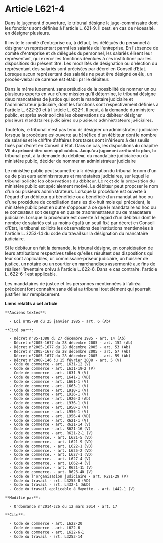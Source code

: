 # Article L621-4

Dans le jugement d'ouverture, le tribunal désigne le juge-commissaire dont les fonctions sont définies à l'article L. 621-9.
Il peut, en cas de nécessité, en désigner plusieurs. 

Il invite le comité d'entreprise ou, à défaut, les délégués du personnel à désigner un représentant parmi les salariés de
l'entreprise. En l'absence de comité d'entreprise et de délégués du personnel, les salariés élisent leur représentant, qui
exerce les fonctions dévolues à ces institutions par les dispositions du présent titre. Les modalités de désignation ou
d'élection du représentant des salariés sont précisées par décret en Conseil d'Etat. Lorsque aucun représentant des salariés
ne peut être désigné ou élu, un procès-verbal de carence est établi par le débiteur. 

Dans le même jugement, sans préjudice de la possibilité de nommer un ou plusieurs experts en vue d'une mission qu'il
détermine, le tribunal désigne deux mandataires de justice qui sont le mandataire judiciaire et l'administrateur judiciaire,
dont les fonctions sont respectivement définies à l'article L. 622-20 et à l'article L. 622-1. Il peut, à la demande du
ministère public, et après avoir sollicité les observations du débiteur désigner plusieurs mandataires judiciaires ou
plusieurs administrateurs judiciaires. 

Toutefois, le tribunal n'est pas tenu de désigner un administrateur judiciaire lorsque la procédure est ouverte au bénéfice
d'un débiteur dont le nombre de salariés et le chiffre d'affaires hors taxes sont inférieurs à des seuils fixés par décret en
Conseil d'Etat. Dans ce cas, les dispositions du chapitre VII du présent titre sont applicables. Jusqu'au jugement arrêtant
le plan, le tribunal peut, à la demande du débiteur, du mandataire judiciaire ou du ministère public, décider de nommer un
administrateur judiciaire. 

Le ministère public peut soumettre à la désignation du tribunal le nom d'un ou de plusieurs administrateurs et mandataires
judiciaires, sur lequel le tribunal sollicite les observations du débiteur. Le rejet de la proposition du ministère public
est spécialement motivé. Le débiteur peut proposer le nom d'un ou plusieurs administrateurs. Lorsque la procédure est ouverte
à l'égard d'un débiteur qui bénéficie ou a bénéficié d'un mandat ad hoc ou d'une procédure de conciliation dans les dix-huit
mois qui précèdent, le ministère public peut en outre s'opposer à ce que le mandataire ad hoc ou le conciliateur soit désigné
en qualité d'administrateur ou de mandataire judiciaire. Lorsque la procédure est ouverte à l'égard d'un débiteur dont le
nombre de salariés est au moins égal à un seuil fixé par décret en Conseil d'Etat, le tribunal sollicite les observations des
institutions mentionnées à l'article L. 3253-14 du code du travail sur la désignation du mandataire judiciaire. 

Si le débiteur en fait la demande, le tribunal désigne, en considération de leurs attributions respectives telles qu'elles
résultent des dispositions qui leur sont applicables, un commissaire-priseur judiciaire, un huissier de justice, un notaire
ou un courtier en marchandises assermenté aux fins de réaliser l'inventaire prévu à l'article L. 622-6. Dans le cas
contraire, l'article L. 622-6-1 est applicable. 

Les mandataires de justice et les personnes mentionnées à l'alinéa précédent font connaître sans délai au tribunal tout
élément qui pourrait justifier leur remplacement.

**Liens relatifs à cet article**

	**Anciens textes**:

	  - Loi n°85-98 du 25 janvier 1985 - art. 6 (Ab)

	**Cité par**:

	  - Décret n°85-1388 du 27 décembre 1985 - art. 14 (Ab)
	  - Décret n°2005-1677 du 28 décembre 2005 - art. 152 (Ab)
	  - Décret n°2005-1677 du 28 décembre 2005 - art. 53 (Ab)
	  - Décret n°2005-1677 du 28 décembre 2005 - art. 57 (Ab)
	  - Décret n°2005-1677 du 28 décembre 2005 - art. 59 (Ab)
	  - Décret n°2008-146 du 15 février 2008 - art. 5 (V)
	  - Code de commerce - art. L631-12 (V)
	  - Code de commerce - art. L631-19-2 (V)
	  - Code de commerce - art. L631-9 (V)
	  - Code de commerce - art. L641-1 (VD)
	  - Code de commerce - art. L661-1 (V)
	  - Code de commerce - art. L663-1 (V)
	  - Code de commerce - art. L910-1 (V)
	  - Code de commerce - art. L926-1 (V)
	  - Code de commerce - art. L926-3 (Ab)
	  - Code de commerce - art. L936-1 (V)
	  - Code de commerce - art. L950-1 (V)
	  - Code de commerce - art. L956-1 (V)
	  - Code de commerce - art. L956-4 (VD)
	  - Code de commerce - art. R621-1 (V)
	  - Code de commerce - art. R621-14 (V)
	  - Code de commerce - art. R621-16 (V)
	  - Code de commerce - art. R621-2-1 (V)
	  - Code de commerce. - art. L621-5 (VD)
	  - Code de commerce. - art. L621-9 (VD)
	  - Code de commerce. - art. L622-1 (VD)
	  - Code de commerce. - art. L625-2 (VD)
	  - Code de commerce. - art. L627-1 (VD)
	  - Code de commerce. - art. L627-4 (V)
	  - Code de commerce. - art. L662-4 (V)
	  - Code de commerce. - art. R621-11 (V)
	  - Code de commerce. - art. R626-40 (V)
	  - Code de l'organisation judiciaire - art. R221-29 (V)
	  - Code du travail - art. L3253-8 (VD)
	  - Code du travail - art. L432-1 (AbD)
	  - Code du travail applicable à Mayotte. - art. L442-1 (V)

	**Modifié par**:

	  - Ordonnance n°2014-326 du 12 mars 2014 - art. 17

	**Cite**:

	  - Code de commerce - art. L622-20
	  - Code de commerce - art. L622-6
	  - Code de commerce - art. L622-6-1
	  - Code du travail - art. L3253-14
